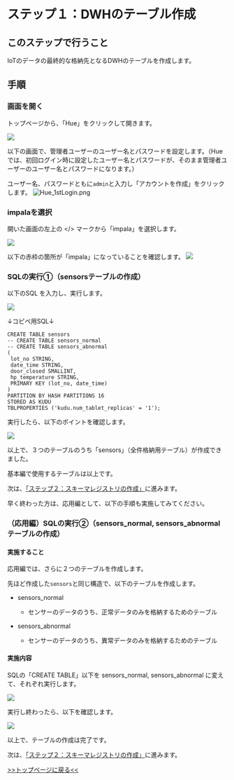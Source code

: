 # ステップ１：DWHのテーブル作成

## このステップで行うこと

IoTのデータの最終的な格納先となるDWHのテーブルを作成します。

## 手順

### 画面を開く

トップページから、「Hue」をクリックして開きます。

![](screenshots_lab01/Hue_open.png "")

以下の画面で、管理者ユーザーのユーザー名とパスワードを設定します。（Hueでは、初回ログイン時に設定したユーザー名とパスワードが、そのまま管理者ユーザーのユーザー名とパスワードになります。）

ユーザー名、パスワードともに`admin`と入力し「アカウントを作成」をクリックします。
![Hue_1stLogin.png](screenshots_lab01%2FHue_1stLogin.png)

### impalaを選択

開いた画面の左上の </> マークから「impala」を選択します。

![](screenshots_lab01/select_impala.png "")

以下の赤枠の箇所が「impala」になっていることを確認します。
![](screenshots_lab01/impala_selected.png "")

### SQLの実行①（sensorsテーブルの作成）

以下のSQL を入力し、実行します。

![](screenshots_lab01/SQL.png "")

↓コピペ用SQL↓
```commandline
CREATE TABLE sensors
-- CREATE TABLE sensors_normal
-- CREATE TABLE sensors_abnormal
(
 lot_no STRING,
 date_time STRING,
 door_closed SMALLINT,
 hp_temperature STRING,
 PRIMARY KEY (lot_no, date_time)
)
PARTITION BY HASH PARTITIONS 16
STORED AS KUDU
TBLPROPERTIES ('kudu.num_tablet_replicas' = '1');

```

実行したら、以下のポイントを確認します。

![](screenshots_lab01/SQL_confirm.png "")

以上で、３つのテーブルのうち「sensors」（全件格納用テーブル）が作成できました。

基本編で使用するテーブルは以上です。

次は、[「ステップ２：スキーマレジストリの作成」](lab02_create_schema.md)に進みます。

早く終わった方は、応用編として、以下の手順も実施してみてください。

### （応用編）SQLの実行②（sensors_normal, sensors_abnormal テーブルの作成）

#### 実施すること

応用編では、さらに２つのテーブルを作成します。

先ほど作成した`sensors`と同じ構造で、以下のテーブルを作成します。

- sensors_normal
  - センサーのデータのうち、正常データのみを格納するためのテーブル


- sensors_abnormal
  - センサーのデータのうち、異常データのみを格納するためのテーブル

#### 実施内容

SQLの「CREATE TABLE」以下を sensors_normal, sensors_abnormal に変えて、それぞれ実行します。

![](screenshots_lab01/change_SQL.png "")

実行し終わったら、以下を確認します。

![](screenshots_lab01/SQL_confirm2.png "")

以上で、テーブルの作成は完了です。

次は、[「ステップ２：スキーマレジストリの作成」](lab02_create_schema.md)に進みます。

[>>トップページに戻る<<](lab00_top.md)
